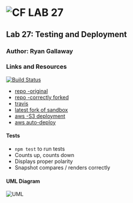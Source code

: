 ![CF](http://i.imgur.com/7v5ASc8.png) LAB 27
=================================================

## Lab 27: Testing and Deployment

### Author: Ryan Gallaway

### Links and Resources

[![Build Status](https://www.travis-ci.com/rkgallaway/27-testing-and-deployment.svg?branch=master)](https://www.travis-ci.com/rkgallaway/27-testing-and-deployment)

* [repo -original](https://github.com/rkgallaway/27-testing-deployment)
* [repo -correctly forked](https://github.com/rkgallaway/27-testing-and-deployment) 
* [travis](https://www.travis-ci.com/rkgallaway/27-testing-and-deployment)
* [latest fork of sandbox](https://codesandbox.io/s/pk48549o2x)
* [aws -S3 deployment]()
* [aws auto-deploy]()

<!-- ### Modules
#### `modulename.js`....
##### Exported Values and Methods

###### `foo(thing) -> string`
Usage Notes or examples

###### `bar(array) -> array`
Usage Notes or examples //

### Setup
#### `.env` requirements
* `PORT` - Port Number
* `MONGODB_URI` - URL to the running mongo instance/db

#### Running the app
* `npm start`
* Endpoint: `/foo/bar/`
  * Returns a JSON object with abc in it.
* Endpoint: `/bing/zing/`
  * Returns a JSON object with xyz in it. -->

#### Tests
* `npm test` to run tests
* Counts up, counts down
* Displays proper polarity
* Snapshot compares / renders correctly 

#### UML Diagram
![UML]('./assets/uml.jpg')
